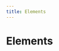 ```yaml
---
title: Elements
---
```


# Elements

<router-link to="/elements/search-bar/">
  <GsfSearchBar
    variant="repo"
    width="100%"/>
</router-link>
